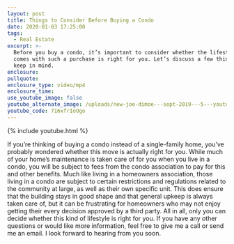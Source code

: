 ```yaml
---
layout: post
title: Things to Consider Before Buying a Condo
date: 2020-01-03 17:25:00
tags:
  - Real Estate
excerpt: >-
  Before you buy a condo, it’s important to consider whether the lifestyle that
  comes with such a purchase is right for you. Let’s discuss a few things to
  keep in mind.
enclosure:
pullquote:
enclosure_type: video/mp4
enclosure_time:
use_youtube_image: false
youtube_alternate_image: /uploads/new-joe-dimoe---sept-2019---5---youtube.jpg
youtube_code: 7i6xfrIoOgo
---
```


{% include youtube.html %}

If you’re thinking of buying a condo instead of a single-family home, you’ve probably wondered whether this move is actually right for you. While much of your home’s maintenance is taken care of for you when you live in a condo, you will be subject to fees from the condo association to pay for this and other benefits. Much like living in a homeowners association, those living in a condo are subject to certain restrictions and regulations related to the community at large, as well as their own specific unit. This does ensure that the building stays in good shape and that general upkeep is always taken care of, but it can be frustrating for homeowners who may not enjoy getting their every decision approved by a third party. All in all, only you can decide whether this kind of lifestyle is right for you. If you have any other questions or would like more information, feel free to give me a call or send me an email. I look forward to hearing from you soon.